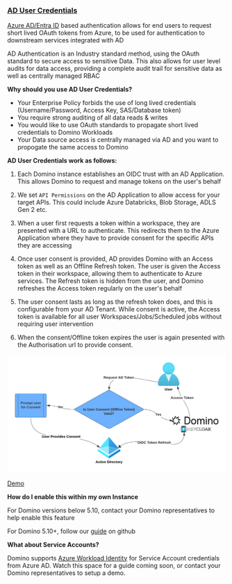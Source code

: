 ### [AD User Credentials](/azure-ad-user-tokens/README.md)

[Azure AD/Entra ID](https://www.microsoft.com/en-gb/security/business/identity-access/microsoft-entra-id) based authentication allows for end users to request short lived OAuth tokens from Azure, to be used for authentication to downstream services integrated with AD

AD Authentication is an Industry standard method, using the OAuth standard to secure access to sensitive Data. This also allows for user level audits for data access, providing a complete audit trail for sensitive data as well as centrally managed RBAC

**Why should you use AD User Credentials?**

- Your Enterprise Policy forbids the use of long lived credentials (Username/Password, Access Key, SAS/Database token)
- You require strong auditing of all data reads & writes
- You would like to use OAuth standards to propagate short lived credentials to Domino Workloads
- Your Data source access is centrally managed via AD and you want to propogate the same access to Domino

**AD User Credentials work as follows:**

1. Each Domino instance establishes an OIDC trust with an AD Application. This allows Domino to request and manage tokens on the user's behalf

2. We set `API Permissions` on the AD Application to allow access for your target APIs. This could include Azure Databricks, Blob Storage, ADLS Gen 2 etc.

3. When a user first requests a token within a workspace, they are presented with a URL to authenticate. This redirects them to the Azure Application where they have to provide consent for the specific APIs they are accessing

4. Once user consent is provided, AD provides Domino with an Access token as well as an Offline Refresh token. The user is given the Access token in their workspace, allowing them to authenticate to Azure services. The Refresh token is hidden from the user, and Domino refreshes the Access token regularly on the user's behalf

5. The user consent lasts as long as the refresh token does, and this is configurable from your AD Tenant. While consent is active, the Access token is available for all user Workspaces/Jobs/Scheduled jobs without requiring user intervention

6. When the consent/Offline token expires the user is again presented with the Authorisation url to provide consent.

![AD Flow](azure-ad-user-tokens/assets/AzureADToken.png)

[Demo](azure-ad-user-tokens/assets/UserDemo.mov)

**How do I enable this within my own Instance**

For Domino versions below 5.10, contact your Domino representatives to help enable this feature

For Domino 5.10+, follow our [guide](./azure-ad-user-tokens/README.md) on github


**What about Service Accounts?**

Domino supports [Azure Workload Identity](https://learn.microsoft.com/en-us/azure/aks/workload-identity-overview?tabs=dotnet) for Service Account credentials from Azure AD. Watch this space for a guide coming soon, or contact your Domino representatives to setup a demo.